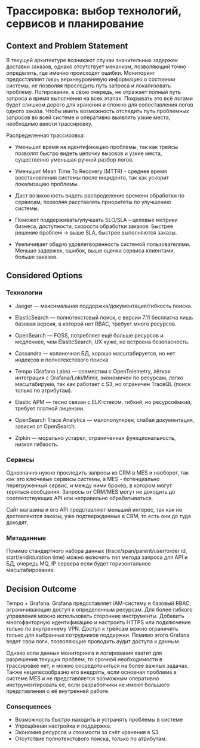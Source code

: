 # Трассировка: выбор технологий, сервисов и планирование

## Context and Problem Statement

В текущей архитектуре возникают случаи значительных задержек доставки заказов, однако отсутствует механизм, позволяющий
точно определить, где именно происходят ошибки. Мониторинг предоставляет лишь верхнеуровневую информацию о состоянии
системы, не позволяя проследить путь запроса и локализовать проблему. Логирование, в свою очередь, не отражает полный
путь запроса и время выполнения на всех этапах. Покрывать это всё логами будет слишком дорого для хранения и сложно для
сопоставления логов одного заказа. Чтобы иметь возможность отследить путь проблемных запросов во всей системе и
оперативно выявлять узкие места, необходимо ввести трассировку.

Распределенная трассировка:

- Уменьшит время на идентификацию проблемы, так как трейсы позволят быстро видеть цепочку вызовов и узкие места,
  существенно уменьшая ручной разбор логов.

- Уменьшит Mean Time To Recovery (MTTR) - среднее время восстановления системы после инцидента, так как ускорит
  локализацию проблемы.

- Даст возможность видеть распределение времени обработки по сервисам, позволяя расставлять приоритеты по улучшению
  системы.

- Поможет поддерживать/улучшать SLO/SLA – целевые метрики бизнеса, доступности, скорости обработки заказов. Быстрее
  решение проблем -> выше SLA, быстрее выполняются заказы.

- Увеличивает общую удовлетворенность системой пользователями. Меньше задержек, ошибок, выше оценка сервиса клиентами,
  больше заказов.

## Considered Options

### Технологии

- Jaeger — максимальная поддержка/документация/гибкость поиска.

- ElasticSearch — полнотекстовый поиск, с версии 7.11 бесплатна лишь базовая версия, в которой нет RBAC, требует много
  ресурсов.

- OpenSearch — FOSS, потребляет ещё больше ресурсов и медленнее, чем ElasticSearch, UX хуже, но встроена безопасность.

- Cassandra — колоночная БД, хорошо масштабируется, но нет индексов и полнотекстового поиска.

- Tempo (Grafana Labs) — совместим с OpenTelemetry, лёгкая интеграция с Grafana/Loki/Mimir, экономичен по ресурсам,
  легко масштабируем, так как работает c S3, но ограничен TraceQL (поиск только по атрибутам).

- Elastic APM — тесно связан с ELK-стеком, гибкий, но ресурсоёмкий, требует платной лицензии.

- OpenSearch Trace Analytics — малопопулярен, слабая документация, зависит от OpenSearch.

- Zipkin — морально устарел, ограниченная функциональность, низкая гибкость.

### Сервисы

Однозначно нужно проследить запросы из CRM в MES и наоборот, так как это ключевые сервисы системы, а MES - потенциально
перегруженный сервис, и между ними брокер, в котором могут теряться сообщения. Запросы от CRM/MES могут не доходить до
соответствующих API или неправильно обрабатываться.

Сайт магазина и его API представляют меньший интерес, так как не доставляются заказы, уже подтвержденные в CRM, то есть
они до туда доходят.

### Метаданные

Помимо стандартного набора данных (trace/span/parent/user/order id, start/end/duration time) можно включить тип метода
запроса для API и БД, очередь MQ, IP сервера если будет горизонтальное масштабирование.

## Decision Outcome

Tempo + Grafana. Grafana предоставляет IAM-систему и базовый RBAC, ограничивающие доступ к определенным
ресурсам. Для более гибкого управления можно использовать сторонние инструменты. Добавить многофакторную идентификацию и
настроить HTTPS или подключение только по внутреннему VPN. Доступ к трейсам можно ограничить только для выбранных
сотрудников поддержки. Помимо этого Grafana ведет свои логи, позволяющие проводить аудит доступа к данным.

Однако если данных мониторинга и логирования хватит для разрешения текущих проблем, то срочной необходимости в
трассировке нет, и можно сосредоточиться на более важных задачах. Также нецелесообразно его внедрять, если основная
проблема в системе MES и не представляется возможным оперативно инструментировать её, если разработчики не имеют
большого представления о её внутренней работе.

### Consequences

- Возможность быстро находить и устранять проблемы в системе
- Упрощённая настройка и поддержка.
- Экономия ресурсов и стоимости за счёт хранения в S3.
- Отсутствие полнотекстового поиска, только по атрибутам.

